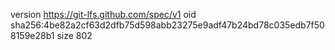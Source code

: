 version https://git-lfs.github.com/spec/v1
oid sha256:4be82a2cf63d2dfb75d598abb23275e9adf47b24bd78c035edb7f508159e28b1
size 802
